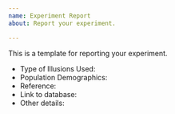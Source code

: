 ```yaml
---
name: Experiment Report
about: Report your experiment.

---
```


This is a template for reporting your experiment.

- Type of Illusions Used: 
- Population Demographics:
- Reference:
- Link to database:
- Other details: